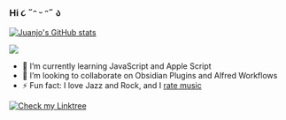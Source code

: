 ### Hi ૮ ˶ᵔ ᵕ ᵔ˶ ა

[![Juanjo's GitHub stats](https://github-readme-stats.vercel.app/api?username=jjdiazo1)](https://github.com/anuraghazra/github-readme-stats)

<image src="https://github-readme-stats.vercel.app/api/top-langs?username=jjdiazo1&layout=compact&show_icons=true" />

- 🌱 I’m currently learning JavaScript and Apple Script
- 👯 I’m looking to collaborate on Obsidian Plugins and Alfred Workflows
- ⚡ Fun fact: I love Jazz and Rock, and I [rate music](https://rateyourmusic.com/~whosjuanjo)

<div>
<a href="https://linktr.ee/whosjuanjo">
<img src="https://img.shields.io/badge/Linktree-my_Linktree" alt="Check my Linktree">
</a>
  
<!--

Here are some ideas to get you started:
- 🌱 I’m currently learning ...
- 👯 I’m looking to collaborate on ...
- 🤔 I’m looking for help with ...
- 💬 Ask me about ...
- 📫 How to reach me: ...
- 😄 Pronouns: ...
- ⚡ Fun fact: ...
-->
